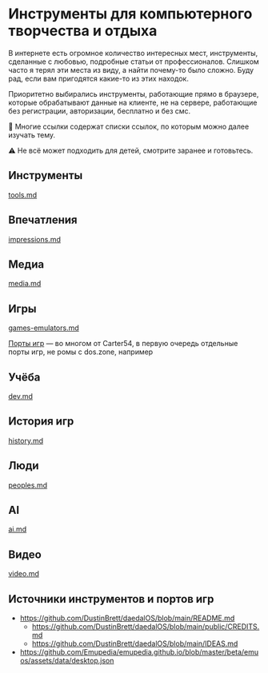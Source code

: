 # Инструменты для компьютерного творчества и отдыха

В интернете есть огромное количество интересных мест, инструменты, сделанные с любовью, подробные статьи от профессионалов. Слишком часто я терял эти места из виду, а найти почему-то было сложно. Буду рад, если вам пригодятся какие-то из этих находок.

Приоритетно выбирались инструменты, работающие прямо в браузере, которые обрабатывают данные на клиенте, не на сервере, работающие без регистрации, авторизации, бесплатно и без смс.

📌 Многие ссылки содержат списки ссылок, по которым можно далее изучать тему.

⚠️ Не всё может подходить для детей, смотрите заранее и готовьтесь.


## Инструменты

[tools.md](tools.md)


## Впечатления

[impressions.md](impressions.md)


## Медиа

[media.md](media.md)


## Игры

[games-emulators.md](games-emulators.md)

[Порты игр](https://disk.yandex.ru/i/wNIgojiss6tfTA) — во многом от Carter54, в первую очередь отдельные порты игр, не ромы с dos.zone, например


## Учёба

[dev.md](dev.md)


## История игр

[history.md](history.md)


## Люди

[peoples.md](peoples.md)


## AI

[ai.md](ai.md)


## Видео

[video.md](video.md)


## Источники инструментов и портов игр
* https://github.com/DustinBrett/daedalOS/blob/main/README.md
  * https://github.com/DustinBrett/daedalOS/blob/main/public/CREDITS.md
  * https://github.com/DustinBrett/daedalOS/blob/main/IDEAS.md
* https://github.com/Emupedia/emupedia.github.io/blob/master/beta/emuos/assets/data/desktop.json
